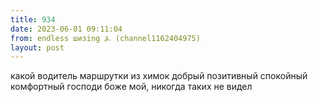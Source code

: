 ```yaml
---
title: 934
date: 2023-06-01 09:11:04
from: endless шизing ⍼ (channel1162404975)
layout: post
---
```


какой водитель маршрутки из химок добрый позитивный спокойный комфортный господи боже мой, никогда таких не видел
